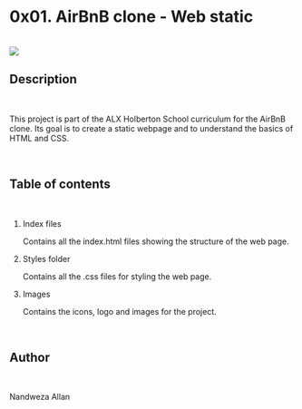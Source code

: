 <h1>0x01. AirBnB clone - Web static</h1>
<br>
<img src="../imges/airbnb.png">
<h2>Description</h2>
<br>
<p>This project is part of the ALX Holberton School curriculum for the AirBnB clone. Its goal is to create a static webpage and to understand the basics of HTML and CSS.</p>
<br>
<h2>Table of contents</h2>
<br>
<ol>
<li>Index files</li>
<p>Contains all the index.html files showing the structure of the web page.</p>
<li>Styles folder</li>
<p>Contains all the .css files for styling the web page.</p>
<li>Images</li>
<p>Contains the icons, logo and images for the project.</p>
</ol>
<br>
<h2>Author</h2>
<br>
<p>Nandweza Allan</p>